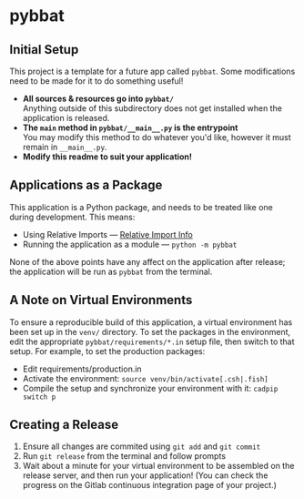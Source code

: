 # pybbat

## Initial Setup
This project is a template for a future app called `pybbat`.
Some modifications need to be made for it to do something useful!

-   **All sources & resources go into `pybbat/`**  
    Anything outside of this subdirectory does not get installed when the application is released.
-   **The `main` method in `pybbat/__main__.py` is the entrypoint**  
    You may modify this method to do whatever you'd like, however it must remain in `__main__.py`.
-   **Modify this readme to suit your application!**

## Applications as a Package
This application is a Python package, and needs to be treated like one during development. This means:
- Using Relative Imports &mdash; [Relative Import Info](https://realpython.com/absolute-vs-relative-python-imports/#relative-imports)
- Running the application as a module &mdash; `python -m pybbat`

None of the above points have any affect on the application after release; the application will be run as `pybbat` from the terminal.

## A Note on Virtual Environments
To ensure a reproducible build of this application, a virtual environment has been set up in the `venv/` directory. To set the packages in the environment, edit the appropriate `pybbat/requirements/*.in` setup file, then switch to that setup. For example, to set the production packages:
- Edit requirements/production.in
- Activate the environment: `source venv/bin/activate[.csh|.fish]`
- Compile the setup and synchronize your environment with it: `cadpip switch p`

## Creating a Release
1. Ensure all changes are commited using `git add` and `git commit`
2. Run `git release` from the terminal and follow prompts
3. Wait about a minute for your virtual environment to be assembled on the release server, and then run your application! (You can check the progress on the Gitlab continuous integration page of your project.)
